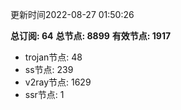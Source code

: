 更新时间2022-08-27 01:50:26

**总订阅: 64**
**总节点: 8899**
**有效节点: 1917**
- trojan节点: 48
- ss节点: 239
- v2ray节点: 1629
- ssr节点: 1
